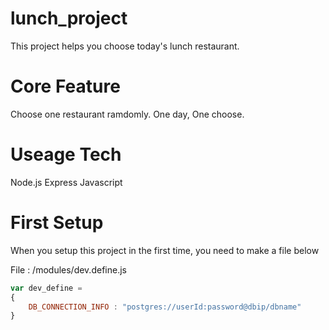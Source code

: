 # lunch_project

This project helps you choose today's lunch restaurant.


# Core Feature

Choose one restaurant ramdomly.
One day, One choose.


# Useage Tech
Node.js
Express
Javascript

# First Setup
When you setup this project in the first time, you need to make a file below

File : /modules/dev.define.js
```js
var dev_define = 
{
	DB_CONNECTION_INFO : "postgres://userId:password@dbip/dbname"
}
```